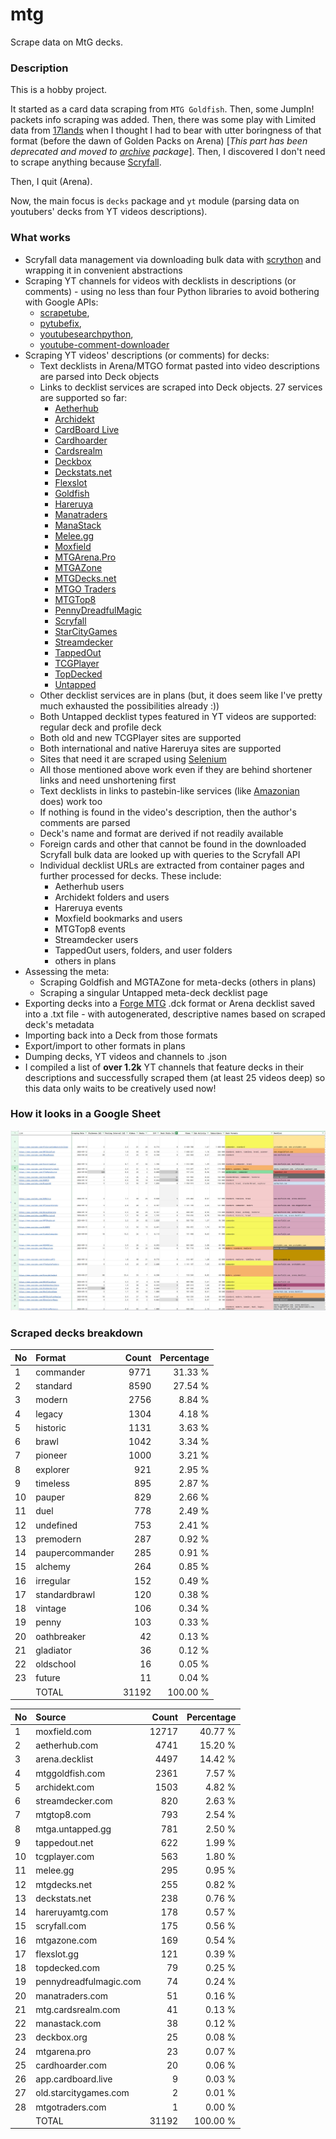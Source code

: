 # mtg
Scrape data on MtG decks.

### Description

This is a hobby project.

It started as a card data scraping from `MTG Goldfish`. Then, some JumpIn! packets info scraping 
was added. Then, there was some play with Limited data from [17lands](https://www.17lands.com) when 
I thought I had to bear with utter boringness of that format (before the dawn of Golden Packs on 
Arena) [_This part has been deprecated and moved to [archive](https://github.com/z33kz33k/mtg/tree/2d5eb0c758953d38ac51840ed3e49c2c25b4fe91/mtgcards/archive) package_]. Then, I discovered I 
don't need to scrape anything because [Scryfall](https://scryfall.com).

Then, I quit (Arena).

Now, the main focus is `decks` package and `yt` module (parsing data on youtubers' decks from YT videos 
descriptions).

### What works

* Scryfall data management via downloading bulk data with 
  [scrython](https://github.com/NandaScott/Scrython) and wrapping it in convenient abstractions
* Scraping YT channels for videos with decklists in descriptions (or comments) - using no less than 
  four Python libraries to avoid bothering with Google APIs: 
    * [scrapetube](https://github.com/dermasmid/scrapetube),
    * [pytubefix](https://github.com/JuanBindez/pytubefix),
    * [youtubesearchpython](https://github.com/alexmercerind/youtube-search-python), 
    * [youtube-comment-downloader](https://github.com/egbertbouman/youtube-comment-downloader) 
* Scraping YT videos' descriptions (or comments) for decks:    
    * Text decklists in Arena/MTGO format pasted into video descriptions are parsed into Deck objects
    * Links to decklist services are scraped into Deck objects. 27 services are supported so far:
        * [Aetherhub](https://aetherhub.com)
        * [Archidekt](https://archidekt.com)
        * [CardBoard Live](https://cardboard.live)
        * [Cardhoarder](https://www.cardhoarder.com)
        * [Cardsrealm](https://mtg.cardsrealm.com/en-us/)
        * [Deckbox](https://deckbox.org)
        * [Deckstats.net](https://deckstats.net)
        * [Flexslot](https://flexslot.gg)
        * [Goldfish](https://www.mtggoldfish.com)
        * [Hareruya](https://www.hareruyamtg.com/en/)
        * [Manatraders](https://www.manatraders.com)
        * [ManaStack](https://manastack.com/home)
        * [Melee.gg](https://melee.gg)
        * [Moxfield](https://www.moxfield.com)
        * [MTGArena.Pro](https://mtgarena.pro)
        * [MTGAZone](https://mtgazone.com)
        * [MTGDecks.net](https://mtgdecks.net)
        * [MTGO Traders](https://www.mtgotraders.com/store/index.html)
        * [MTGTop8](https://mtgtop8.com/index)
        * [PennyDreadfulMagic](https://pennydreadfulmagic.com)
        * [Scryfall](https://scryfall.com)
        * [StarCityGames](https://starcitygames.com)
        * [Streamdecker](https://www.streamdecker.com/landing)
        * [TappedOut](https://tappedout.net)
        * [TCGPlayer](https://infinite.tcgplayer.com)
        * [TopDecked](https://www.topdecked.com)
        * [Untapped](https://mtga.untapped.gg) 
    * Other decklist services are in plans (but, it does seem like I've pretty much exhausted the 
      possibilities already :))
    * Both Untapped decklist types featured in YT videos are supported: regular deck and profile deck
    * Both old and new TCGPlayer sites are supported
    * Both international and native Hareruya sites are supported 
    * Sites that need it are scraped using [Selenium](https://github.com/SeleniumHQ/Selenium)
    * All those mentioned above work even if they are behind shortener links and need unshortening first
    * Text decklists in links to pastebin-like services (like [Amazonian](https://www.youtube.com/@Amazonian) does) work too
    * If nothing is found in the video's description, then the author's comments are parsed
    * Deck's name and format are derived if not readily available
    * Foreign cards and other that cannot be found in the downloaded Scryfall bulk data are looked 
      up with queries to the Scryfall API
    * Individual decklist URLs are extracted from container pages and further processed for decks. 
      These include:
        * Aetherhub users
        * Archidekt folders and users
        * Hareruya events
        * Moxfield bookmarks and users
        * MTGTop8 events
        * Streamdecker users
        * TappedOut users, folders, and user folders
        * others in plans
* Assessing the meta:
    * Scraping Goldfish and MGTAZone for meta-decks (others in plans)
    * Scraping a singular Untapped meta-deck decklist page
* Exporting decks into a [Forge MTG](https://github.com/Card-Forge/forge) .dck format or Arena 
  decklist saved into a .txt file - with autogenerated, descriptive names based on scraped deck's 
  metadata
* Importing back into a Deck from those formats
* Export/import to other formats in plans
* Dumping decks, YT videos and channels to .json
* I compiled a list of **over 1.2k** YT channels that feature decks in their descriptions and successfully 
  scraped them (at least 25 videos deep) so this data only waits to be creatively used now!

### How it looks in a Google Sheet
![Most popular channels](assets/channels.jpg)

### Scraped decks breakdown
| No | Format | Count | Percentage |
|:---|:-----|------:|-----------:|
| 1  | commander       | 9771 |    31.33 % |
| 2  | standard        | 8590 |    27.54 % |
| 3  | modern          | 2756 |     8.84 % |
| 4  | legacy          | 1304 |     4.18 % |
| 5  | historic        | 1131 |     3.63 % |
| 6  | brawl           | 1042 |     3.34 % |
| 7  | pioneer         | 1000 |     3.21 % |
| 8  | explorer        |  921 |     2.95 % |
| 9  | timeless        |  895 |     2.87 % |
| 10 | pauper          |  829 |     2.66 % |
| 11 | duel            |  778 |     2.49 % |
| 12 | undefined       |  753 |     2.41 % |
| 13 | premodern       |  287 |     0.92 % |
| 14 | paupercommander |  285 |     0.91 % |
| 15 | alchemy         |  264 |     0.85 % |
| 16 | irregular       |  152 |     0.49 % |
| 17 | standardbrawl   |  120 |     0.38 % |
| 18 | vintage         |  106 |     0.34 % |
| 19 | penny           |  103 |     0.33 % |
| 20 | oathbreaker     |   42 |     0.13 % |
| 21 | gladiator       |   36 |     0.12 % |
| 22 | oldschool       |   16 |     0.05 % |
| 23 | future          |   11 |     0.04 % |
|  | TOTAL           | 31192 | 100.00 %|

| No | Source | Count | Percentage |
|:---|:-----|------:|-----------:|
| 1  | moxfield.com           | 12717 |    40.77 % |
| 2  | aetherhub.com          |  4741 |    15.20 % |
| 3  | arena.decklist         |  4497 |    14.42 % |
| 4  | mtggoldfish.com        |  2361 |     7.57 % |
| 5  | archidekt.com          |  1503 |     4.82 % |
| 6  | streamdecker.com       |   820 |     2.63 % |
| 7  | mtgtop8.com            |   793 |     2.54 % |
| 8  | mtga.untapped.gg       |   781 |     2.50 % |
| 9  | tappedout.net          |   622 |     1.99 % |
| 10 | tcgplayer.com          |   563 |     1.80 % |
| 11 | melee.gg               |   295 |     0.95 % |
| 12 | mtgdecks.net           |   255 |     0.82 % |
| 13 | deckstats.net          |   238 |     0.76 % |
| 14 | hareruyamtg.com        |   178 |     0.57 % |
| 15 | scryfall.com           |   175 |     0.56 % |
| 16 | mtgazone.com           |   169 |     0.54 % |
| 17 | flexslot.gg            |   121 |     0.39 % |
| 18 | topdecked.com          |    79 |     0.25 % |
| 19 | pennydreadfulmagic.com |    74 |     0.24 % |
| 20 | manatraders.com        |    51 |     0.16 % |
| 21 | mtg.cardsrealm.com     |    41 |     0.13 % |
| 22 | manastack.com          |    38 |     0.12 % |
| 23 | deckbox.org            |    25 |     0.08 % |
| 24 | mtgarena.pro           |    23 |     0.07 % |
| 25 | cardhoarder.com        |    20 |     0.06 % |
| 26 | app.cardboard.live     |     9 |     0.03 % |
| 27 | old.starcitygames.com  |     2 |     0.01 % |
| 28 | mtgotraders.com        |     1 |     0.00 % |
|  | TOTAL                  | 31192 | 100.00 %|
